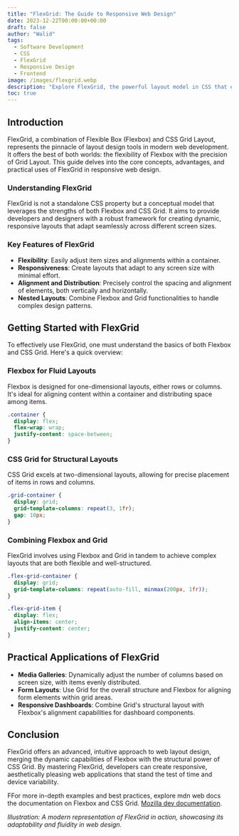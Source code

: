 ```yaml
---
title: "FlexGrid: The Guide to Responsive Web Design"
date: 2023-12-22T00:00:00+00:00
draft: false
author: "Walid"
tags:
  - Software Development
  - CSS
  - FlexGrid
  - Responsive Design
  - Frontend
image: /images/flexgrid.webp
description: "Explore FlexGrid, the powerful layout model in CSS that offers unparalleled flexibility and responsiveness in web design. Learn how to harness its features for efficient, fluid layouts."
toc: true
---
```


## Introduction

FlexGrid, a combination of Flexible Box (Flexbox) and CSS Grid Layout, represents the pinnacle of layout design tools in modern web development. It offers the best of both worlds: the flexibility of Flexbox with the precision of Grid Layout. This guide delves into the core concepts, advantages, and practical uses of FlexGrid in responsive web design.

### Understanding FlexGrid

FlexGrid is not a standalone CSS property but a conceptual model that leverages the strengths of both Flexbox and CSS Grid. It aims to provide developers and designers with a robust framework for creating dynamic, responsive layouts that adapt seamlessly across different screen sizes.

### Key Features of FlexGrid

- **Flexibility**: Easily adjust item sizes and alignments within a container.
- **Responsiveness**: Create layouts that adapt to any screen size with minimal effort.
- **Alignment and Distribution**: Precisely control the spacing and alignment of elements, both vertically and horizontally.
- **Nested Layouts**: Combine Flexbox and Grid functionalities to handle complex design patterns.

## Getting Started with FlexGrid

To effectively use FlexGrid, one must understand the basics of both Flexbox and CSS Grid. Here's a quick overview:

### Flexbox for Fluid Layouts

Flexbox is designed for one-dimensional layouts, either rows or columns. It's ideal for aligning content within a container and distributing space among items.

```css
.container {
  display: flex;
  flex-wrap: wrap;
  justify-content: space-between;
}
```

### CSS Grid for Structural Layouts

CSS Grid excels at two-dimensional layouts, allowing for precise placement of items in rows and columns.

```css
.grid-container {
  display: grid;
  grid-template-columns: repeat(3, 1fr);
  gap: 10px;
}
```

### Combining Flexbox and Grid

FlexGrid involves using Flexbox and Grid in tandem to achieve complex layouts that are both flexible and well-structured.

```css
.flex-grid-container {
  display: grid;
  grid-template-columns: repeat(auto-fill, minmax(200px, 1fr));
}

.flex-grid-item {
  display: flex;
  align-items: center;
  justify-content: center;
}
```

## Practical Applications of FlexGrid

- **Media Galleries**: Dynamically adjust the number of columns based on screen size, with items evenly distributed.
- **Form Layouts**: Use Grid for the overall structure and Flexbox for aligning form elements within grid areas.
- **Responsive Dashboards**: Combine Grid's structural layout with Flexbox's alignment capabilities for dashboard components.

## Conclusion

FlexGrid offers an advanced, intuitive approach to web layout design, merging the dynamic capabilities of Flexbox with the structural power of CSS Grid. By mastering FlexGrid, developers can create responsive, aesthetically pleasing web applications that stand the test of time and device variability.

FFor more in-depth examples and best practices, explore mdn web docs the documentation on Flexbox and CSS Grid. [Mozilla dev documentation](https://developer.mozilla.org/en-US/docs/Web/CSS/CSS_grid_layout/Basic_concepts_of_grid_layout).


*Illustration: A modern representation of FlexGrid in action, showcasing its adaptability and fluidity in web design.*